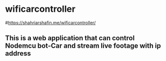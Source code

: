 # wificarcontroller
#https://shahriarshafin.me/wificarcontroller/
## This is a web application that can control Nodemcu bot-Car and stream live footage with ip address

